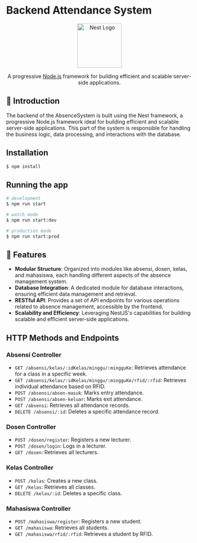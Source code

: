 # Backend Attendance System

<p align="center">
  <a href="http://nestjs.com/" target="blank"><img src="https://nestjs.com/img/logo-small.svg" width="120" alt="Nest Logo" /></a>
</p>

[circleci-image]: https://img.shields.io/circleci/build/github/nestjs/nest/master?token=abc123def456
[circleci-url]: https://circleci.com/gh/nestjs/nest
  
  <p align="center">A progressive <a href="http://nodejs.org" target="_blank">Node.js</a> framework for building efficient and scalable server-side applications.</p>

  <!--[![Backers on Open Collective](https://opencollective.com/nest/backers/badge.svg)](https://opencollective.com/nest#backer)
  [![Sponsors on Open Collective](https://opencollective.com/nest/sponsors/badge.svg)](https://opencollective.com/nest#sponsor)-->

## 🌟 Introduction

The backend of the AbsenceSystem is built using the Nest framework, a progressive Node.js framework ideal for building efficient and scalable server-side applications. This part of the system is responsible for handling the business logic, data processing, and interactions with the database.

## Installation

```bash
$ npm install
```

## Running the app

```bash
# development
$ npm run start

# watch mode
$ npm run start:dev

# production mode
$ npm run start:prod
```
## 🚀 Features

- **Modular Structure**: Organized into modules like absensi, dosen, kelas, and mahasiswa, each handling different aspects of the absence management system.
- **Database Integration**: A dedicated module for database interactions, ensuring efficient data management and retrieval.
- **RESTful API**: Provides a set of API endpoints for various operations related to absence management, accessible by the frontend.
- **Scalability and Efficiency**: Leveraging NestJS's capabilities for building scalable and efficient server-side applications.
  
## HTTP Methods and Endpoints

### Absensi Controller
- ``GET /absensi/kelas/:idKelas/minggu/:mingguKe``: Retrieves attendance for a class in a specific week.
- ``GET /absensi/kelas/:idKelas/minggu/:mingguKe/rfid/:rfid``: Retrieves individual attendance based on RFID.
- ``POST /absensi/absen-masuk``: Marks entry attendance.
- ``POST /absensi/absen-keluar``: Marks exit attendance.
- ``GET /absensi``: Retrieves all attendance records.
- ``DELETE /absensi/:id``: Deletes a specific attendance record.
  
### Dosen Controller
- ``POST /dosen/register``: Registers a new lecturer.
- ``POST /dosen/login``: Logs in a lecturer.
- ``GET /dosen``: Retrieves all lecturers.

### Kelas Controller
- ``POST /kelas``: Creates a new class.
- ``GET /kelas``: Retrieves all classes.
- ``DELETE /kelas/:id``: Deletes a specific class.

### Mahasiswa Controller
- ``POST /mahasiswa/register``: Registers a new student.
- ``GET /mahasiswa``: Retrieves all students.
- ``GET /mahasiswa/rfid/:rfid``: Retrieves a student by RFID.
